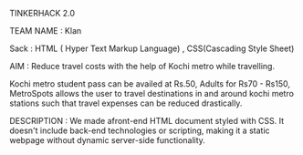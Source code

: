 TINKERHACK 2.0

TEAM NAME : Klan

Sack : HTML ( Hyper Text Markup Language) , CSS(Cascading Style Sheet)

AIM : Reduce travel costs with the help of Kochi metro while travelling.

Kochi metro student pass can be availed at Rs.50, Adults for Rs70 - Rs150, MetroSpots allows the user to travel destinations in and around kochi metro stations such that travel expenses can be reduced drastically. 

DESCRIPTION : We made afront-end HTML document styled with CSS. It doesn't include back-end technologies or scripting, making it a static webpage without dynamic server-side functionality.

